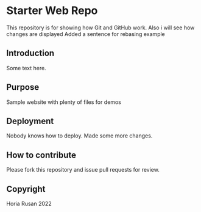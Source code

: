 # Starter Web Repo

This repository is for showing how Git and GitHub work.
Also i will see how changes are displayed
Added a sentence for rebasing example

## Introduction

Some text here.

## Purpose

Sample website with plenty of files for demos

## Deployment

Nobody knows how to deploy.
Made some more changes.

## How to contribute

Please fork this repository and issue pull requests for review.

## Copyright

Horia Rusan 2022